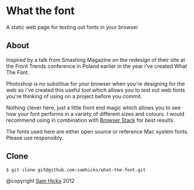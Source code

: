 What the font
=============

A static web page for testing out fonts in your browser

About
-----

Inspired by a talk from Smashing Magazine on the redesign of their site at the Front Trends conference in Poland earlier in the year i've created What The Font.

Photoshop is no substitue for your browser when you're designing for the web so i've created this useful tool which allows you to test out web fonts you're thinking of using on a project before you commit. 

Nothing clever here, just a little front end magic which allows you to see how your font performs in a variety of different sizes and colours. I would recommend using in combination with [Browser Stack](http://browserstack.com/) for best results.

The fonts used here are either open source or reference Mac system fonts. Please use responsibly.


Clone
-----

```
$ git clone git@github.com:samhicks/what-the-font.git
```

@copyright [Sam Hicks][samhicks] 2012

[samhicks]: https://github.com/samhicks
